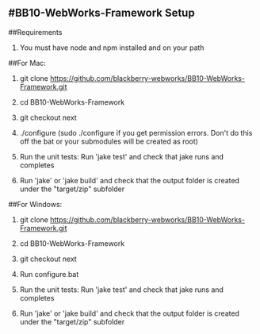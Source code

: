 #BB10-WebWorks-Framework Setup
---------------------------

##Requirements
1. You must have node and npm installed and on your path

##For Mac:
1. git clone https://github.com/blackberry-webworks/BB10-WebWorks-Framework.git

3. cd BB10-WebWorks-Framework

4. git checkout next

5. ./configure (sudo ./configure if you get permission errors. Don't do this off the bat or your submodules will be created as root)

6. Run the unit tests:
	Run 'jake test' and check that jake runs and completes

7. Run 'jake' or 'jake build' and check that the output folder is created under the "target/zip" subfolder


##For Windows:
1. git clone https://github.com/blackberry-webworks/BB10-WebWorks-Framework.git

2. cd BB10-WebWorks-Framework

3. git checkout next

4. Run configure.bat 

5. Run the unit tests:
    Run 'jake test' and check that jake runs and completes
    
6. Run 'jake' or 'jake build' and check that the output folder is created under the "target/zip" subfolder
